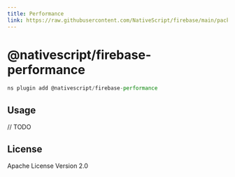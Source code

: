 ```yaml
---
title: Performance
link: https://raw.githubusercontent.com/NativeScript/firebase/main/packages/firebase-performance/README.md
---
```


# @nativescript/firebase-performance

```javascript
ns plugin add @nativescript/firebase-performance
```

## Usage

// TODO

## License

Apache License Version 2.0
